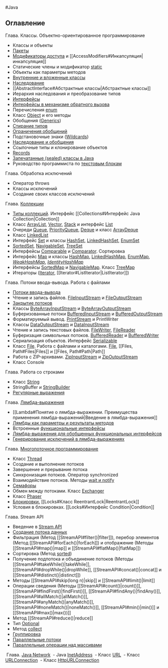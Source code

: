 #Java 
## Оглавление


Глава. Классы. Объектно-ориентированное программирование
- Классы и объекты
- [Пакеты](Package)
- [Модификаторы доступа](AccessModifiers) и [[AccessModifiers#Инкапсуляция|инкапсуляция]]
- Статические члены и модификатор [static](Static)
- Объекты как параметры методов
- [Внутренние и вложенные классы](NestedClasses)
- [Наследование](Inheritance)
- [[AbstractInterface#Абстрактные классы|Абстрактные классы]]
- Иерархия наследования и преобразование типов
- [Интерфейсы](Interface)
- [Интерфейсы в механизме обратного вызова](CallBack)
- Перечисления [enum](Enum)
- Класс [Object](Object) и его методы
- Обобщения ([Generics](Generics))
- [Стирание типов](TypeErasure)
- [Ограничения обобщений](BorderedGeneric)
- Подстановочные знаки ([Wildcards](Wildcards))
- [Наследование и обобщения](GenericsInheritance)
- Ссылочные типы и клонирование объектов
- [Records](Record)
- [Запечатанные (sealed) классы в Java](sealed_non-sealed_permits)
- Руководство программиста по [текстовым блокам](TextBlock)

Глава. Обработка исключений
- Оператор throws
- Классы исключений
- Создание своих классов исключений

Глава. [Коллекции](Collections)
- [Типы коллекций](Collections). Интерфейс [[Collections#Интерфейс Java Collection|Collection]]
- Класс [ArrayList](Class-ArrayList), [Vector](Vector), [Stack](Stack) и интерфейс [List](List)
- Очереди [Queue](Queue), [PriorityQueue](PriorityQueue), [Deque](Deque) и класс [ArrayDeque](ArrayDeque)
- Класс [LinkedList](Class-LinkedList)
- Интерфейс [Set](Set) и классы [HashSet](HashSet), [LinkedHashSet](LinkedHashSet), [EnumSet](EnumSet)
- [SortedSet](SortedSet), [NavigableSet](NavigableSet), [TreeSet](TreeSet)
- Интерфейсы [Comparable](Comparable) и [Comparator](Comparator). Сортировка
- Интерфейс [Map](Map) и классы [HashMap](HashMap), [LinkedHashMap](LinkedHashMap), [EnumMap](EnumMap), [_WeakHashMap_](WeakHashMap), [_IdentityHashMap_](IdentityHashMap)
- Интерфейсы [SortedMap](SortedMap) и [NavigableMap](NavigableMap). Класс [TreeMap](TreeMap)
- Итераторы ([Iterator](Iterator), [[Iterator#ListIterator|ListIterator]])

Глава. Потоки ввода-вывода. Работа с файлами
- [Потоки ввода-вывода](JavaIO)
- Чтение и запись файлов. [FileInputStream](FileInputStream) и [FileOutputStream](FileOutputStream)
- [Закрытие потоков](closeStream)
- Классы [ByteArrayInputStream](ByteArrayInputStream) и [ByteArrayOutputStream](ByteArrayOutputStream)
- Буферизованные потоки [BufferedInputStream](BufferedInputStream) и [BufferedOutputStream](BufferedOutputStream)
- Форматируемый вывод. [PrintStream](PrintStream) и PrintWriter
- Классы [DataOutputStream](DataOutputStream) и [DataInputStream](DataInputStream)
- Чтение и запись текстовых файлов. [FileWriter](FileWriter), [FileReader](FileReader)
- Буферизация символьных потоков. [BufferedReader](BufferedReader) и [BufferedWriter](BufferedWriter)
-  Сериализация объектов. Интерфейс [Serializable](Serializable)
- Класс [File](File). Работа с файлами и каталогами. [File](File), [[Files, Path#Files|Files]] и [[Files, Path#Path|Path]]
- Работа с ZIP-архивами.  [ZipInputStream](ZipInputStream) и [ZipOutputStream](ZipOutputStream)
- Класс Console

Глава. Работа со строками
- Класс [String](String)
- StringBuffer и [StringBuilder](StringBuilder)
- [Регулярные выражения](Regex)

Глава. [Лямбда-выражения](Lambda)
- [[Lambda#Понятие о лямбда-выражении. Преимущества применения лямбда-выражений|Введение в лямбда-выражения]]
- [Лямбды как параметры и результаты методов](LambdaMethod)
- Встроенные [функциональные интерфейсы](Functional-Interface)
- [Лямбда-выражения для обобщенных функциональных интерфейсов](LambdaGeneric)
- [Генерирование исключений в лямбда-выражениях](LambdaException)

Глава. [Многопоточное программирование](Multithreading)
- Класс [Thread](Thread)
- Создание и выполнение потоков
- Завершение и прерывание потока
- Синхронизация потоков. Оператор synchronized
- Взаимодействие потоков. Методы [wait и notify](wait-notify)
- [Семафоры](Semaphore)
- Обмен между потоками. Класс [Exchanger](Exchanger)
- Класс [Phaser](Phaser)
- [Блокировки.](Locks) [[Locks#Класс ReentrantLock|ReentrantLock]]
- Условия в блокировках. [[Locks#Интерфейс Condition|Condition]]

Глава. Stream API
- Введение в [Stream API](StreamAPI)
- [Создание потока данных](CreateStream)
- Фильтрация (Метод [[StreamAPI#filter()|filter]]), перебор элементов (Метод [[StreamAPI#forEach()|forEach]]) и отображение (Методы [[StreamAPI#map()|map]] и [[StreamAPI#flatMap()|flatMap]])
- Сортировка (Метод [sorted](sorted()))
- Получение подпотока и объединение потоков (Методы [[StreamAPI#takeWhile()|takeWhile]], [[StreamAPI#dropWhile()|dropWhile]], [[StreamAPI#concat()|concat]] и [[StreamAPI#distinct()|distinct]])
- Методы [[StreamAPI#skip(long n)|skip]] и [[StreamAPI#limit()|limit]]
- Операции сведения (Методы [[StreamAPI#count()|count()]], [[StreamAPI#findFirst()|findFirst()]], [[StreamAPI#findAny()|findAny()]], [[StreamAPI#allMatch()|allMatch()]], [[StreamAPI#anyMatch()|anyMatch()]], [[StreamAPI#noneMatch()|noneMatch()]], [[StreamAPI#min()|min()]] и [[StreamAPI#max()|max())]]
- Метод [[StreamAPI#reduce()|reduce]]
- Тип [Optional](Optional)
- Метод [collect](collect())
- [Группировка](GroupingStream)
- [Параллельные потоки](parallel())
- [Параллельные операции над массивами](parallelArray)

 Глава. [Java Network](Networking)
 - Java [InetAddress](InetAddress)
 - Класс [URL](URL)
 - Класс [URLConnection](URLConnection)
 - Класс [HttpURLConnection](HttpURLConnection)








